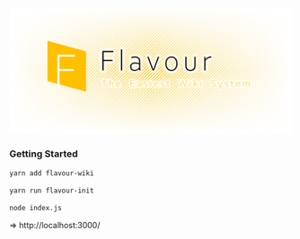 ![Flavour](resources/banner.png "Flavour | The Easiest Wiki System")

### Getting Started

```sh
yarn add flavour-wiki
```

```sh
yarn run flavour-init
```

```sh
node index.js
```

=> http://localhost:3000/

